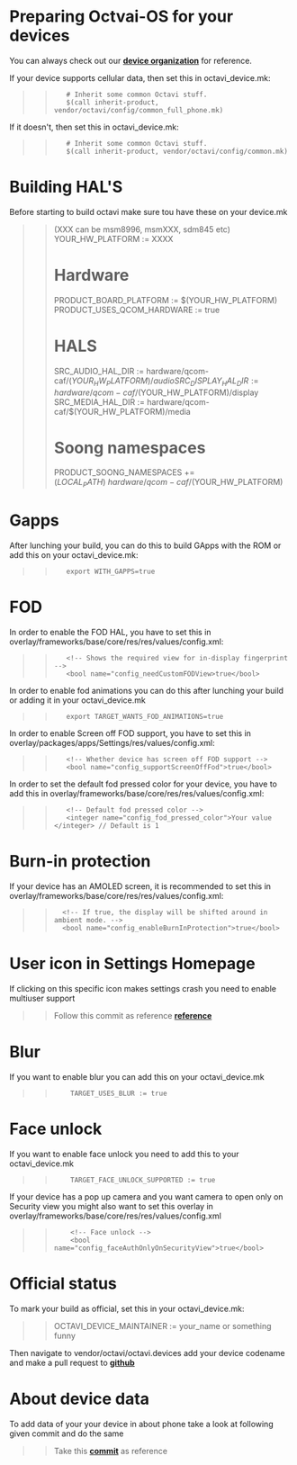 # Preparing Octvai-OS for your devices

You can always check out our [**device organization**](https://github.com/Octavi-Devices) for reference.

If your device supports cellular data, then set this in octavi_device.mk:

>>        # Inherit some common Octavi stuff.
>>        $(call inherit-product, vendor/octavi/config/common_full_phone.mk)

If it doesn't, then set this in octavi_device.mk:

>>        # Inherit some common Octavi stuff.   
>>        $(call inherit-product, vendor/octavi/config/common.mk)

# Building HAL'S

Before starting to build octavi make sure tou have these on your device.mk

>> (XXX can be msm8996, msmXXX, sdm845 etc)
>> YOUR_HW_PLATFORM := XXXX
>> 
>> # Hardware
>> PRODUCT_BOARD_PLATFORM := $(YOUR_HW_PLATFORM)
>> PRODUCT_USES_QCOM_HARDWARE := true
>> 
>> # HALS
>> SRC_AUDIO_HAL_DIR := hardware/qcom-caf/$(YOUR_HW_PLATFORM)/audio
>> SRC_DISPLAY_HAL_DIR := hardware/qcom-caf/$(YOUR_HW_PLATFORM)/display
>> SRC_MEDIA_HAL_DIR := hardware/qcom-caf/$(YOUR_HW_PLATFORM)/media
>> 
>> # Soong namespaces
>> PRODUCT_SOONG_NAMESPACES += \
>> $(LOCAL_PATH) \
>> hardware/qcom-caf/$(YOUR_HW_PLATFORM)

# Gapps

After lunching your build, you can do this to build GApps with the ROM or add this on your octavi_device.mk:

>>        export WITH_GAPPS=true


# FOD

In order to enable the FOD HAL, you have to set this in overlay/frameworks/base/core/res/res/values/config.xml:

>>        <!-- Shows the required view for in-display fingerprint -->
>>        <bool name="config_needCustomFODView>true</bool>

In order to enable fod animations you can do this after lunching your build or adding it in your octavi_device.mk 

>>        export TARGET_WANTS_FOD_ANIMATIONS=true

In order to enable Screen off FOD support, you have to set this in overlay/packages/apps/Settings/res/values/config.xml:

>>        <!-- Whether device has screen off FOD support -->
>>        <bool name="config_supportScreenOffFod">true</bool>

In order to set the default fod pressed color for your device, you have to add this in overlay/frameworks/base/core/res/res/values/config.xml:

>>        <!-- Default fod pressed color -->
>>        <integer name="config_fod_pressed_color">Your value </integer> // Default is 1


# Burn-in protection

If your device has an AMOLED screen, it is recommended to set this in overlay/frameworks/base/core/res/res/values/config.xml:

>>       <!-- If true, the display will be shifted around in ambient mode. -->
>>       <bool name="config_enableBurnInProtection">true</bool>

# User icon in Settings Homepage

If clicking on this specific icon makes settings crash you need to enable multiuser support

>> Follow this commit as reference [**reference**](https://github.com/Octavi-Devices/device-xiaomi-davinci/commit/7e65aa287716329988db45348d602ccbf890e209)

# Blur
If you want to enable blur you can add this on your octavi_device.mk

>>         TARGET_USES_BLUR := true

# Face unlock

If you want to enable face unlock you need to add this to your octavi_device.mk

>>         TARGET_FACE_UNLOCK_SUPPORTED := true

If your device has a pop up camera and you want camera to open only on Security view  you might also want to set this overlay in overlay/frameworks/base/core/res/res/values/config.xml

>>         <!-- Face unlock -->
>>         <bool name="config_faceAuthOnlyOnSecurityView">true</bool>

# Official status

To mark your build as official, set this in your octavi_device.mk:

>> OCTAVI_DEVICE_MAINTAINER := your_name or something funny

Then navigate to vendor/octavi/octavi.devices add your device codename and make a pull request to [**github**](https://github.com/Octavi-OS/platform_vendor_octavi)

# About device data

To add data of your your device in about phone take a look at following given commit and do the same
  
>> Take this [**commit**](https://github.com/Octavi-OS/platform_packages_apps_Settings/commit/f6c4e1f481f29375375536522a465df8e2e17e83) as reference 
